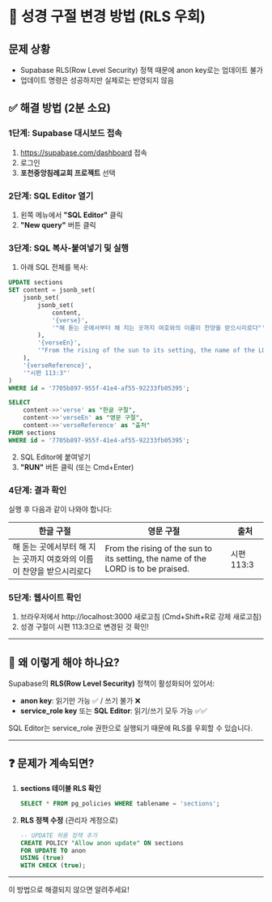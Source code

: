 # 🚨 성경 구절 변경 방법 (RLS 우회)

## 문제 상황
- Supabase RLS(Row Level Security) 정책 때문에 anon key로는 업데이트 불가
- 업데이트 명령은 성공하지만 실제로는 반영되지 않음

## ✅ 해결 방법 (2분 소요)

### 1단계: Supabase 대시보드 접속
1. https://supabase.com/dashboard 접속
2. 로그인
3. **포천중앙침례교회 프로젝트** 선택

### 2단계: SQL Editor 열기
1. 왼쪽 메뉴에서 **"SQL Editor"** 클릭
2. **"New query"** 버튼 클릭

### 3단계: SQL 복사-붙여넣기 및 실행
1. 아래 SQL 전체를 복사:

```sql
UPDATE sections
SET content = jsonb_set(
    jsonb_set(
        jsonb_set(
            content,
            '{verse}',
            '"해 돋는 곳에서부터 해 지는 곳까지 여호와의 이름이 찬양을 받으시리로다"'
        ),
        '{verseEn}',
        '"From the rising of the sun to its setting, the name of the LORD is to be praised."'
    ),
    '{verseReference}',
    '"시편 113:3"'
)
WHERE id = '7705b897-955f-41e4-af55-92233fb05395';

SELECT 
    content->>'verse' as "한글 구절",
    content->>'verseEn' as "영문 구절",
    content->>'verseReference' as "출처"
FROM sections
WHERE id = '7705b897-955f-41e4-af55-92233fb05395';
```

2. SQL Editor에 붙여넣기
3. **"RUN"** 버튼 클릭 (또는 Cmd+Enter)

### 4단계: 결과 확인
실행 후 다음과 같이 나와야 합니다:

| 한글 구절 | 영문 구절 | 출처 |
|---------|---------|------|
| 해 돋는 곳에서부터 해 지는 곳까지 여호와의 이름이 찬양을 받으시리로다 | From the rising of the sun to its setting, the name of the LORD is to be praised. | 시편 113:3 |

### 5단계: 웹사이트 확인
1. 브라우저에서 http://localhost:3000 새로고침 (Cmd+Shift+R로 강제 새로고침)
2. 성경 구절이 시편 113:3으로 변경된 것 확인!

---

## 🔐 왜 이렇게 해야 하나요?

Supabase의 **RLS(Row Level Security)** 정책이 활성화되어 있어서:
- **anon key**: 읽기만 가능 ✅ / 쓰기 불가 ❌
- **service_role key** 또는 **SQL Editor**: 읽기/쓰기 모두 가능 ✅✅

SQL Editor는 service_role 권한으로 실행되기 때문에 RLS를 우회할 수 있습니다.

---

## ❓ 문제가 계속되면?

1. **sections 테이블 RLS 확인**
   ```sql
   SELECT * FROM pg_policies WHERE tablename = 'sections';
   ```

2. **RLS 정책 수정** (관리자 계정으로)
   ```sql
   -- UPDATE 허용 정책 추가
   CREATE POLICY "Allow anon update" ON sections
   FOR UPDATE TO anon
   USING (true)
   WITH CHECK (true);
   ```

---

이 방법으로 해결되지 않으면 알려주세요!



